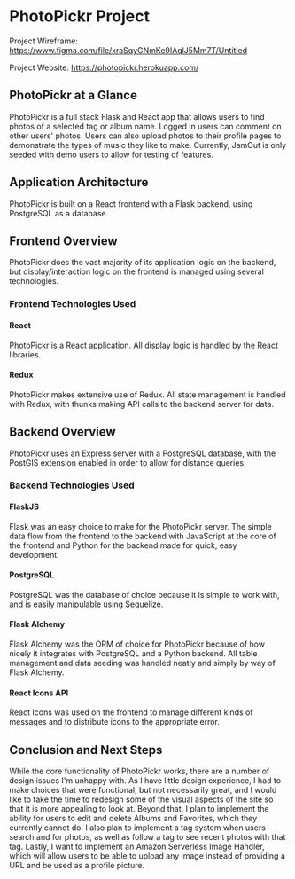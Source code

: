 # PhotoPickr Project

Project Wireframe: https://www.figma.com/file/xraSqyGNmKe9IAqlJ5Mm7T/Untitled

Project Website: https://photopickr.herokuapp.com/

## PhotoPickr at a Glance

PhotoPickr is a full stack Flask and React app that allows users to find photos of a selected tag or album name. Logged in users can comment on other users' photos. Users can also upload photos to their profile pages to demonstrate the types of music they like to make. Currently, JamOut is only seeded with demo users to allow for testing of features.

## Application Architecture

PhotoPickr is built on a React frontend with a Flask backend, using PostgreSQL as a database.

## Frontend Overview

PhotoPickr does the vast majority of its application logic on the backend, but display/interaction logic on the frontend is managed using several technologies.

### Frontend Technologies Used

#### React 

PhotoPickr is a React application. All display logic is handled by the React libraries.

#### Redux

PhotoPickr makes extensive use of Redux. All state management is handled with Redux, with thunks making API calls to the backend server for data. 

## Backend Overview

PhotoPickr uses an Express server with a PostgreSQL database, with the PostGIS extension enabled in order to allow for distance queries. 

### Backend Technologies Used

#### FlaskJS

Flask was an easy choice to make for the PhotoPickr server. The simple data flow from the frontend to the backend with JavaScript at the core of the frontend and Python for the backend made for quick, easy development.

#### PostgreSQL

PostgreSQL was the database of choice because it is simple to work with, and is easily manipulable using Sequelize.

#### Flask Alchemy

Flask Alchemy was the ORM of choice for PhotoPickr because of how nicely it integrates with PostgreSQL and a Python backend. All table management and data seeding was handled neatly and simply by way of Flask Alchemy.

#### React Icons API

React Icons was used on the frontend to manage different kinds of messages and to distribute icons to the appropriate error.


## Conclusion and Next Steps

While the core functionality of PhotoPickr works, there are a number of design issues I'm unhappy with. As I have little design experience, I had to make choices that were functional, but not necessarily great, and I would like to take the time to redesign some of the visual aspects of the site so that it is more appealing to look at. Beyond that, I plan to implement the ability for users to edit and delete Albums and Favorites, which they currently cannot do. I also plan to implement a tag system when users search and for photos, as well as follow a tag to see recent photos with that tag. Lastly, I want to implement an Amazon Serverless Image Handler, which will allow users to be able to upload any image instead of providing a URL and be used as a profile picture.
